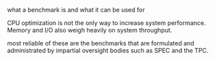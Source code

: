 what a benchmark is and what it can be used for

CPU optimization is not the only way to increase system performance. Memory and I/O also weigh heavily on system throughput.

most reliable of these are the benchmarks that are formulated and administrated by impartial oversight bodies such as SPEC and the TPC.